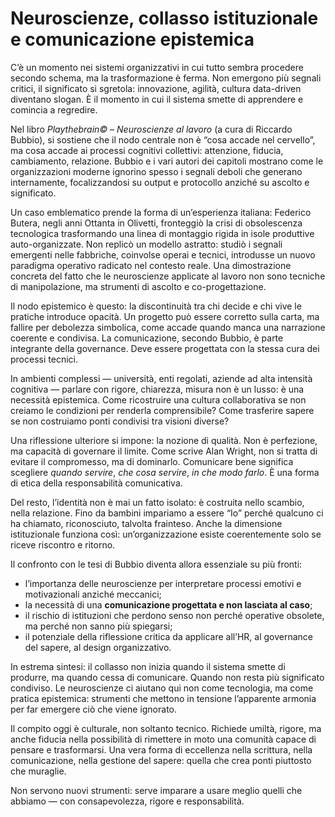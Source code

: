 # Neuroscienze, collasso istituzionale e comunicazione epistemica

C’è un momento nei sistemi organizzativi in cui tutto sembra procedere secondo schema, ma la trasformazione è ferma. Non emergono più segnali critici, il significato si sgretola: innovazione, agilità, cultura data-driven diventano slogan. È il momento in cui il sistema smette di apprendere e comincia a regredire.

Nel libro *Playthebrain© – Neuroscienze al lavoro* (a cura di Riccardo Bubbio), si sostiene che il nodo centrale non è “cosa accade nel cervello”, ma cosa accade ai processi cognitivi collettivi: attenzione, fiducia, cambiamento, relazione. Bubbio e i vari autori dei capitoli mostrano come le organizzazioni moderne ignorino spesso i segnali deboli che generano internamente, focalizzandosi su output e protocollo anziché su ascolto e significato.

Un caso emblematico prende la forma di un’esperienza italiana: Federico Butera, negli anni Ottanta in Olivetti, fronteggiò la crisi di obsolescenza tecnologica trasformando una linea di montaggio rigida in isole produttive auto-organizzate. Non replicò un modello astratto: studiò i segnali emergenti nelle fabbriche, coinvolse operai e tecnici, introdusse un nuovo paradigma operativo radicato nel contesto reale. Una dimostrazione concreta del fatto che le neuroscienze applicate al lavoro non sono tecniche di manipolazione, ma strumenti di ascolto e co-progettazione.

Il nodo epistemico è questo: la discontinuità tra chi decide e chi vive le pratiche introduce opacità. Un progetto può essere corretto sulla carta, ma fallire per debolezza simbolica, come accade quando manca una narrazione coerente e condivisa. La comunicazione, secondo Bubbio, è parte integrante della governance. Deve essere progettata con la stessa cura dei processi tecnici.

In ambienti complessi — università, enti regolati, aziende ad alta intensità cognitiva — parlare con rigore, chiarezza, misura non è un lusso: è una necessità epistemica. Come ricostruire una cultura collaborativa se non creiamo le condizioni per renderla comprensibile? Come trasferire sapere se non costruiamo ponti condivisi tra visioni diverse?

Una riflessione ulteriore si impone: la nozione di qualità. Non è perfezione, ma capacità di governare il limite. Come scrive Alan Wright, non si tratta di evitare il compromesso, ma di dominarlo. Comunicare bene significa scegliere *quando servire*, *che cosa servire*, *in che modo farlo*. È una forma di etica della responsabilità comunicativa.

Del resto, l’identità non è mai un fatto isolato: è costruita nello scambio, nella relazione. Fino da bambini impariamo a essere “Io” perché qualcuno ci ha chiamato, riconosciuto, talvolta frainteso. Anche la dimensione istituzionale funziona così: un’organizzazione esiste coerentemente solo se riceve riscontro e ritorno.

Il confronto con le tesi di Bubbio diventa allora essenziale su più fronti:
- l’importanza delle neuroscienze per interpretare processi emotivi e motivazionali anziché meccanici;
- la necessità di una **comunicazione progettata e non lasciata al caso**;
- il rischio di istituzioni che perdono senso non perché operative obsolete, ma perché non sanno più spiegarsi;
- il potenziale della riflessione critica da applicare all’HR, al governance del sapere, al design organizzativo.

In estrema sintesi: il collasso non inizia quando il sistema smette di produrre, ma quando cessa di comunicare. Quando non resta più significato condiviso. Le neuroscienze ci aiutano qui non come tecnologia, ma come pratica epistemica: strumenti che mettono in tensione l’apparente armonia per far emergere ciò che viene ignorato.

Il compito oggi è culturale, non soltanto tecnico. Richiede umiltà, rigore, ma anche fiducia nella possibilità di rimettere in moto una comunità capace di pensare e trasformarsi. Una vera forma di eccellenza nella scrittura, nella comunicazione, nella gestione del sapere: quella che crea ponti piuttosto che muraglie.

Non servono nuovi strumenti: serve imparare a usare meglio quelli che abbiamo — con consapevolezza, rigore e responsabilità.
